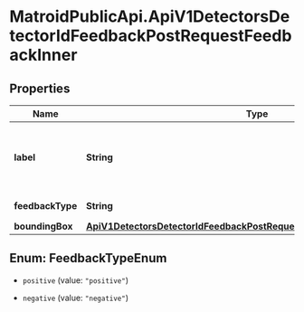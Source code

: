 # MatroidPublicApi.ApiV1DetectorsDetectorIdFeedbackPostRequestFeedbackInner

## Properties

Name | Type | Description | Notes
------------ | ------------- | ------------- | -------------
**label** | **String** | The name of the label you&#39;re adding feedback for | 
**feedbackType** | **String** | Type of feedback | 
**boundingBox** | [**ApiV1DetectorsDetectorIdFeedbackPostRequestFeedbackInnerBoundingBox**](ApiV1DetectorsDetectorIdFeedbackPostRequestFeedbackInnerBoundingBox.md) |  | [optional] 



## Enum: FeedbackTypeEnum


* `positive` (value: `"positive"`)

* `negative` (value: `"negative"`)




